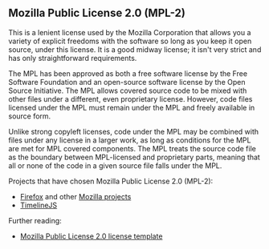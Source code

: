 Mozilla Public License 2.0 (MPL-2)
----------------------------------

This is a lenient license used by the Mozilla Corporation that allows you a variety of explicit freedoms with the software so long as you keep it open source, under this license. It is a good midway license; it isn't very strict and has only straightforward requirements.

The MPL has been approved as both a free software license by the Free Software Foundation and an open-source software license by the Open Source Initiative. The MPL allows covered source code to be mixed with other files under a different, even proprietary license. However, code files licensed under the MPL must remain under the MPL and freely available in source form.

Unlike strong copyleft licenses, code under the MPL may be combined with files under any license in a larger work, as long as conditions for the MPL are met for MPL covered components. The MPL treats the source code file as the boundary between MPL-licensed and proprietary parts, meaning that all or none of the code in a given source file falls under the MPL.

Projects that have chosen Mozilla Public License 2.0 (MPL-2):

* [Firefox](http://www.mozilla.org/en-US/firefox/ "Firefox") and other [Mozilla projects](http://www.mozilla.org/en-US/products/ "List of Mozilla products")
* [TimelineJS](https://github.com/NUKnightLab/TimelineJS/blob/master/LICENSE "MPL-2")

Further reading:

* [Mozilla Public License 2.0 license template](http://opensource.org/licenses/MPL-2.0 "Mozilla Public License  2.0")